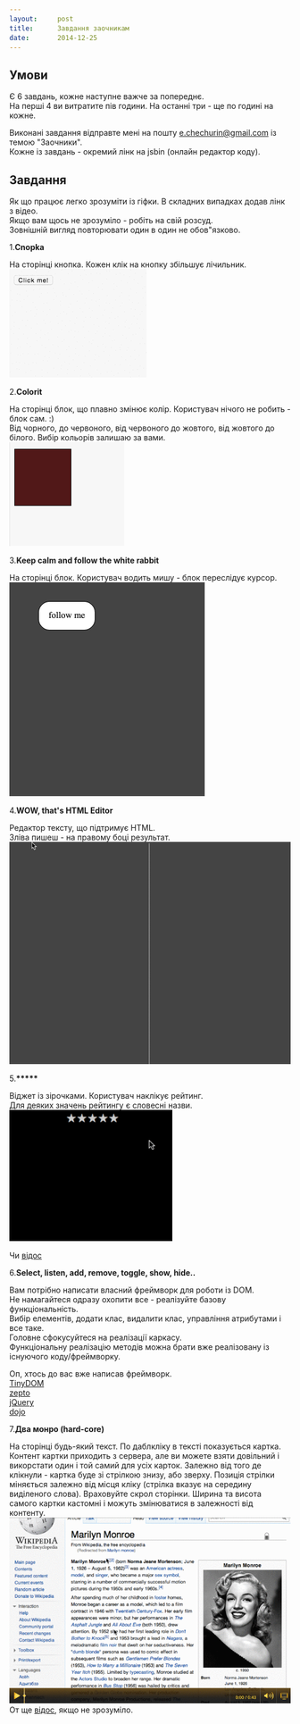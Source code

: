 ```yaml
---
layout:     post
title:      Завдання заочникам
date:       2014-12-25
---
```


## Умови

Є 6 завдань, кожне наступне важче за попереднє.  
На перші 4 ви витратите пів години. На останні три - ще по годині на кожне.  

Виконані завдання відправте мені на пошту e.chechurin@gmail.com із темою "Заочники".  
Кожне із завдань - окремий лінк на jsbin (онлайн редактор коду).  

## Завдання

Як що працює легко зрозуміти із гіфки. В складних випадках додав лінк з відео.  
Якщо вам щось не зрозуміло - робіть на свій розсуд.  
Зовнішній вигляд повторювати один в один не обов"язково.  

1.**Cnopka**

На сторінці кнопка. Кожен клік на кнопку збільшує лічильник.  
![Click-clock](/images/1.gif)  

2.**Colorit**

На сторінці блок, що плавно змінює колір. Користувач нічого не робить - блок сам. :)   
Від чорного, до червоного, від червоного до жовтого, від жовтого до білого. Вибір кольорів залишаю за вами.  
![Clock-color](/images/2.gif)  

3.**Keep calm and follow the white rabbit**

На сторінці блок. Користувач водить мишу - блок переслідує курсор.  
![Color-rabbit](/images/3.gif)  

4.**WOW, that's HTML Editor**

Редактор тексту, що підтримує HTML.  
Зліва пишеш - на правому боці результат.  
![html](/images/4.gif)  

5.__*****__

Віджет із зірочками. Користувач наклікує рейтинг.  
Для деяких значень рейтингу є словесні назви.  
![stars](/images/5.gif)

Чи [відос](http://screencast.com/t/HHCvHwbU)

6.**Select, listen, add, remove, toggle, show, hide..**

Вам потрібно написати власний фреймворк для роботи із DOM.  
Не намагайтеся одразу охопити все - реалізуйте базову функціональність.  
Вибір елементів, додати клас, видалити клас, управління атрибутами і все таке.  
Головне сфокусуйтеся на реалізації каркасу.  
Функціональну реалізацію методів можна брати вже реалізовану із існуючого коду/фреймворку.  

Оп, хтось до вас вже написав фреймворк.  
[TinyDOM](https://github.com/ctult/TinyDOM)  
[zepto](http://zeptojs.com/)  
[jQuery](http://jquery.com/)  
[dojo](http://dojotoolkit.org/)  

7.**Два монро (hard-core)**

На сторінці будь-який текст. По даблкліку в тексті показується картка. Контент картки приходить з сервера, але ви можете взяти довільний і викорстати один і той самий для усіх карток. Залежно від того де клікнули - картка буде зі стрілкою знизу, або зверху. Позиція стрілки міняється залежно від місця кліку (стрілка вказує на середину виділеного слова). Враховуйте скрол сторінки. Ширина та висота самого картки кастомні і можуть змінюватися в залежності від контенту.  
![Rabbit-habbit](/images/7.gif)  
От ще [відос](http://screencast.com/t/A60dh9Ky), якщо не зрозуміло.  


